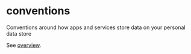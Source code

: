 # conventions
Conventions around how apps and services store data on your personal data store

See [overview](./overview.md).
